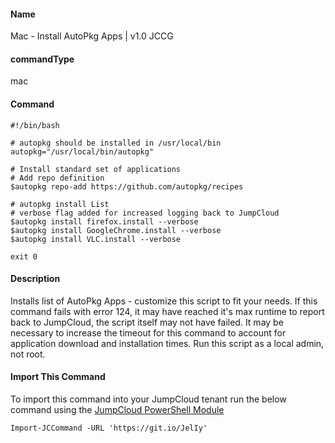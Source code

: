 #### Name

Mac - Install AutoPkg Apps | v1.0 JCCG

#### commandType

mac

#### Command

```
#!/bin/bash

# autopkg should be installed in /usr/local/bin
autopkg="/usr/local/bin/autopkg"

# Install standard set of applications
# Add repo definition
$autopkg repo-add https://github.com/autopkg/recipes

# autopkg install List
# verbose flag added for increased logging back to JumpCloud
$autopkg install firefox.install --verbose
$autopkg install GoogleChrome.install --verbose
$autopkg install VLC.install --verbose

exit 0
```

#### Description

Installs list of AutoPkg Apps - customize this script to fit your needs. If this command fails with error 124, it may have reached it's max runtime to report back to JumpCloud, the script itself may not have failed. It may be necessary to increase the timeout for this command to account for application download and installation times. Run this script as a local admin, not root.

#### Import This Command

To import this command into your JumpCloud tenant run the below command using the [JumpCloud PowerShell Module](https://github.com/TheJumpCloud/support/wiki/Installing-the-JumpCloud-PowerShell-Module)

```
Import-JCCommand -URL 'https://git.io/JelIy'
```
